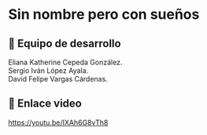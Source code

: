 # Sin nombre pero con sueños 
## 👥 Equipo de desarrollo
Eliana Katherine Cepeda González.  
Sergio Iván López Ayala.  
David Felipe Vargas Cárdenas.  

## 📢 Enlace video
https://youtu.be/IXAh6G8vTh8
